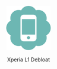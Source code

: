 <p align="center">
    <img width="120" src="https://github.com/byoreo/icons/blob/main/debloater.png" alt="debloater-logo">
</p>

<p align="center">
Xperia L1 Debloat
</p>
 
